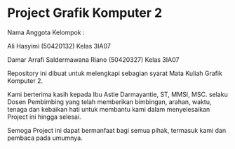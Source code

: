 # Project Grafik Komputer 2
Nama Anggota Kelompok :

Ali Hasyimi                     (50420132) Kelas 3IA07

Damar Arrafi Saldermawana Riano	(50420327) Kelas 3IA07

Repository ini dibuat untuk melengkapi sebagian syarat Mata Kuliah Grafik Komputer 2.

Kami berterima kasih kepada Ibu Astie Darmayantie, ST, MMSI, MSC. selaku Dosen Pembimbing yang telah memberikan bimbingan, arahan, waktu, tenaga dan kebaikan hati untuk membantu kami dalam menyelesaikan Project ini hingga selesai.

Semoga Project ini dapat bermanfaat bagi semua pihak, termasuk kami dan pembaca pada umumnya.
